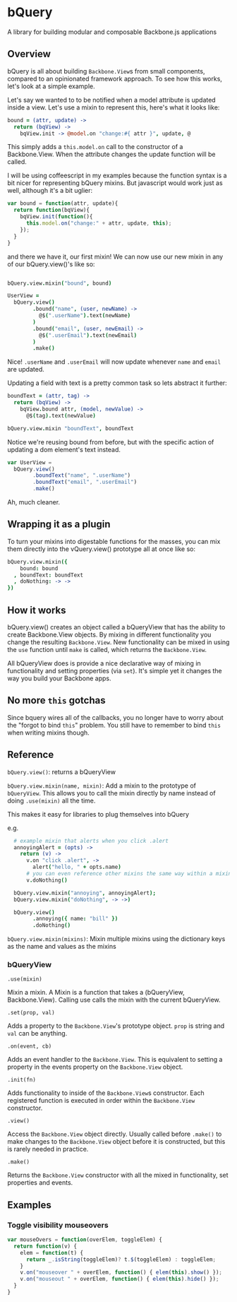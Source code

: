 # bQuery

A library for building modular and composable Backbone.js applications

## Overview

bQuery is all about building `Backbone.View`s from small components, compared to
an opinionated framework approach. To see how this works, let's look at a simple
example.

Let's say we wanted to to be notified when a model attribute is updated inside a
view. Let's use a mixin to represent this, here's what it looks like:

```coffee
bound = (attr, update) ->
  return (bqView) ->
    bqView.init -> @model.on "change:#{ attr }", update, @
```

This simply adds a `this.model.on` call to the constructor of a Backbone.View.
When the attribute changes the update function will be called.

I will be using coffeescript in my examples because the function syntax is a bit
nicer for representing bQuery mixins. But javascript would work just as well,
although it's a bit uglier:

```js
var bound = function(attr, update){
  return function(bqView){
    bqView.init(function(){
      this.model.on("change:" + attr, update, this);
    });
  }
}
```

and there we have it, our first mixin! We can now use our new mixin in any of
our bQuery.view()'s like so:

```coffee

bQuery.view.mixin("bound", bound)

UserView =
  bQuery.view()
        .bound("name", (user, newName) ->
          @$(".userName").text(newName)
        )
        .bound("email", (user, newEmail) ->
          @$(".userEmail").text(newEmail)
        )
        .make()
```

Nice! `.userName` and `.userEmail` will now update whenever `name` and `email`
are updated.

Updating a field with text is a pretty common task so lets abstract it further:

```coffee
boundText = (attr, tag) ->
  return (bqView) ->
    bqView.bound attr, (model, newValue) ->
      @$(tag).text(newValue)

bQuery.view.mixin "boundText", boundText
```

Notice we're reusing bound from before, but with the specific action of updating
a dom element's text instead.

```js
var UserView =
  bQuery.view()
        .boundText("name", ".userName")
        .boundText("email", ".userEmail")
        .make()
```

Ah, much cleaner.

## Wrapping it as a plugin

To turn your mixins into digestable functions for the masses, you can mix them
directly into the vQuery.view() prototype all at once like so:

```coffee
bQuery.view.mixin({
    bound: bound
  , boundText: boundText
  , doNothing: -> ->
})

```

## How it works

bQuery.view() creates an object called a bQueryView that has the ability to
create Backbone.View objects. By mixing in different functionality you change
the resulting `Backbone.View`. New functionality can be mixed in using the `use`
function until `make` is called, which returns the `Backbone.View`.

All bQueryView does is provide a nice declarative way of mixing in functionality
and setting properties (via `set`). It's simple yet it changes the way you build
your Backbone apps.

## No more `this` gotchas

Since bquery wires all of the callbacks, you no longer have to worry about
the "forgot to bind `this`" problem. You still have to remember to
bind `this` when writing mixins though.

## Reference

`bQuery.view()`: returns a bQueryView

`bQuery.view.mixin(name, mixin)`: Add a mixin to the prototype of `bQueryView`.
This allows you to call the mixin directly by name instead of doing `.use(mixin)`
all the time.

This makes it easy for libraries to plug themselves into bQuery

e.g.

```coffeescript
  # example mixin that alerts when you click .alert
  annoyingAlert = (opts) ->
    return (v) ->
      v.on "click .alert", ->
        alert("hello, " + opts.name)
      # you can even reference other mixins the same way within a mixin!
      v.doNothing()

  bQuery.view.mixin("annoying", annoyingAlert);
  bQuery.view.mixin("doNothing", -> ->)

  bQuery.view()
        .annoying({ name: "bill" })
        .doNothing()
```

`bQuery.view.mixin(mixins)`: Mixin multiple mixins using the dictionary keys as
the name and values as the mixins

### bQueryView

`.use(mixin)`

Mixin a mixin. A Mixin is a function that takes a (bQueryView, Backbone.View).
Calling use calls the mixin with the current bQueryView.

`.set(prop, val)`

Adds a property to the `Backbone.View`'s prototype object. `prop` is string and
`val` can be anything.

`.on(event, cb)`

Adds an event handler to the `Backbone.View`. This is equivalent to setting a
property in the events property on the `Backbone.View` object.

`.init(fn)`

Adds functionality to inside of the `Backbone.View`s constructor. Each
registered function is executed in order within the `Backbone.View` constructor.

`.view()`

Access the `Backbone.View` object directly. Usually called before `.make()` to
make changes to the `Backbone.View` object before it is constructed, but this is
rarely needed in practice.

`.make()`

Returns the `Backbone.View` constructor with all the mixed in functionality, set
properties and events.

## Examples

### Toggle visibility mouseovers
```js
var mouseOvers = function(overElem, toggleElem) {
  return function(v) {
    elem = function(t) {
      return _.isString(toggleElem)? t.$(toggleElem) : toggleElem;
    }
    v.on("mouseover " + overElem, function() { elem(this).show() });
    v.on("mouseout " + overElem, function() { elem(this).hide() });
  }
}
```
